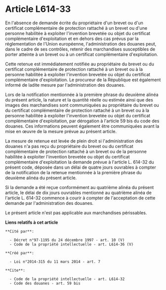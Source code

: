 # Article L614-33

En l'absence de demande écrite du propriétaire d'un brevet ou d'un certificat complémentaire de protection rattaché à un
brevet ou d'une personne habilitée à exploiter l'invention brevetée ou objet du certificat complémentaire d'exploitation et
en dehors des cas prévus par la réglementation de l'Union européenne, l'administration des douanes peut, dans le cadre de ses
contrôles, retenir des marchandises susceptibles de porter atteinte à un brevet ou à un certificat complémentaire
d'exploitation. 

Cette retenue est immédiatement notifiée au propriétaire du brevet ou du certificat complémentaire de protection rattaché à
un brevet ou à la personne habilitée à exploiter l'invention brevetée ou objet du certificat complémentaire d'exploitation.
Le procureur de la République est également informé de ladite mesure par l'administration des douanes. 

Lors de la notification mentionnée à la première phrase du deuxième alinéa du présent article, la nature et la quantité
réelle ou estimée ainsi que des images des marchandises sont communiquées au propriétaire du brevet ou du certificat
complémentaire de protection rattaché à un brevet ou à la personne habilitée à exploiter l'invention brevetée ou objet du
certificat complémentaire d'exploitation, par dérogation à l'article 59 bis du code des douanes. Ces informations peuvent
également être communiquées avant la mise en œuvre de la mesure prévue au présent article. 

La mesure de retenue est levée de plein droit si l'administration des douanes n'a pas reçu du propriétaire du brevet ou du
certificat complémentaire de protection rattaché à un brevet ou de la personne habilitée à exploiter l'invention brevetée ou
objet du certificat complémentaire d'exploitation la demande prévue à l'article L. 614-32 du présent code, déposée dans un
délai de quatre jours ouvrables à compter de la notification de la retenue mentionnée à la première phrase du deuxième alinéa
du présent article. 

Si la demande a été reçue conformément au quatrième alinéa du présent article, le délai de dix jours ouvrables mentionné au
quatrième alinéa de l'article L. 614-32 commence à courir à compter de l'acceptation de cette demande par l'administration
des douanes. 

Le présent article n'est pas applicable aux marchandises périssables.

**Liens relatifs à cet article**

	**Cité par**:

	  - Décret n°97-1195 du 24 décembre 1997 - art. 10 (V)
	  - Code de la propriété intellectuelle - art. L614-36 (V)

	**Créé par**:

	  - Loi n°2014-315 du 11 mars 2014 - art. 7

	**Cite**:

	  - Code de la propriété intellectuelle - art. L614-32
	  - Code des douanes - art. 59 bis
